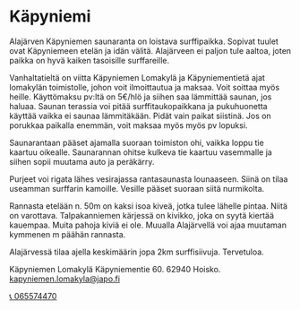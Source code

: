 # Käpyniemi

Alajärven Käpyniemen saunaranta on loistava surffipaikka. Sopivat tuulet ovat Käpyniemeen etelän ja idän välitä. Alajärveen ei paljon tule aaltoa, joten paikka on hyvä kaiken tasoisille surffareille.

Vanhaltatieltä on viitta Käpyniemen Lomakylä ja Käpyniementietä ajat lomakylän toimistolle, johon voit ilmoittautua ja maksaa. Voit soittaa myös heille. Käyttömaksu pv:ltä on 5€/hlö ja siihen saa lämmittää saunan, jos haluaa. Saunan terassia voi pitää surffitaukopaikkana ja pukuhuonetta käyttää vaikka ei saunaa lämmitäkään. Pidät vain paikat siistinä. Jos on porukkaa paikalla enemmän, voit maksaa myös myös pv lopuksi.

Saunarantaan pääset ajamalla suoraan toimiston ohi, vaikka loppu tie kaartuu oikealle. Saunarannan ohitse kulkeva tie kaartuu vasemmalle ja siihen sopii muutama auto ja peräkärry.

Purjeet voi rigata lähes vesirajassa rantasaunasta lounaaseen. Siinä on tilaa useamman surffarin kamoille. Vesille pääset suoraan siitä nurmikolta. 

Rannasta etelään n. 50m on kaksi isoa kiveä, jotka tulee lähelle pintaa. Niitä on varottava. Talpakanniemen kärjessä on kivikko, joka on syytä kiertää kauempaa. Muita pahoja kiviä ei ole. Muualla Alajärvellä voi ajaa muutaman kymmenen m päähän rannasta.

Alajärvessä tilaa ajella keskimäärin jopa 2km surffisiivuja. Tervetuloa.

Käpyniemen Lomakylä
Käpyniementie 60. 62940 Hoisko.
kapyniemen.lomakyla@japo.fi

[📞 065574470](tel:+35865574470)

